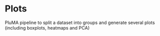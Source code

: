 # Plots
PluMA pipeline to split a dataset into groups and generate several plots (including boxplots, heatmaps and PCA)
